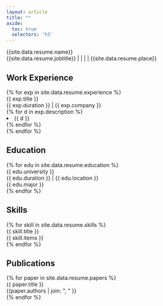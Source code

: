 ```yaml
---
layout: article
title: ""
aside:
  toc: true
  selectors: 'h3'
---
```

<div class="resume-section-content">
  <div class="resume-block">
      <div class="resume-title">
        {{site.data.resume.name}}
      </div>
      <div class="resume-sub-title">
      <a href="_target_"><i class="fa fa-briefcase"></i></a> {{site.data.resume.jobtitle}} | 
      <a href="{{site.data.resume.linkedin}}"><i class="fab fa-linkedin-in"></i></a> | 
      <a href="{{site.data.resume.link}}"><i class="fas fa-globe"></i></a> | 
      <a href="{{site.data.resume.github}}"><i class="fab fa-github"></i></a> | 
      <a><i class="fas fa-map-marker-alt"></i></a> {{site.data.resume.place}}
      </div>
  </div>
</div>

## Work Experience
<div class="resume-section-content">
  {% for exp in site.data.resume.experience %}
  <div class="resume-block">
    <div class="resume-block-title">
      {{ exp.title }}
    </div>
    <div class="resume-block-subtitle">
      <i class="far fa-calendar-alt"></i> {{ exp.duration }} | <i class="far fa-building"></i> {{ exp.company }}
    </div>
    <div class="resume-list-content">
      {% for d in exp.description %}
      <li> {{ d }} </li>
      {% endfor %}
    </div>
  </div>
  {% endfor %}
  </div>


## Education
<div class="resume-section-content">
    {% for edu in site.data.resume.education %}
    <div class="resume-block">
      <div class="resume-block-title">
        <i class="fas fa-university"></i> {{ edu.university }}
      </div>
      <div class="resume-block-subtitle">
        <i class="far fa-calendar-alt"></i> {{ edu.duration }} | <i class="fas fa-user-graduate"></i> {{ edu.location }}
      </div>
      <div class="resume-block-content">
        {{ edu.major }}
      </div>
    </div>
    {% endfor %}
</div>

## Skills
<div class="resume-section-content">
  {% for skill in site.data.resume.skills %}
  <div class="resume-block">
    <div class="resume-block-title">
      <i class="fas fa-wrench"></i> {{ skill.title }}
    </div>
    <div class="resume-block-content">
      {{ skill.items }}
    </div>
  </div>
  {% endfor %}
  </div>

## Publications
<div class="resume-section-content">
  {% for paper in site.data.resume.papers %}
  <div class="resume-block">
    <div class="resume-block-title">
      <i class="fas fa-graduation-cap"></i> {{ paper.title }}
    </div>
    <div class="resume-block-subtitle">
        {{paper.authors | join: ", " }}
    </div>
  </div>
  {% endfor %}
</div>
